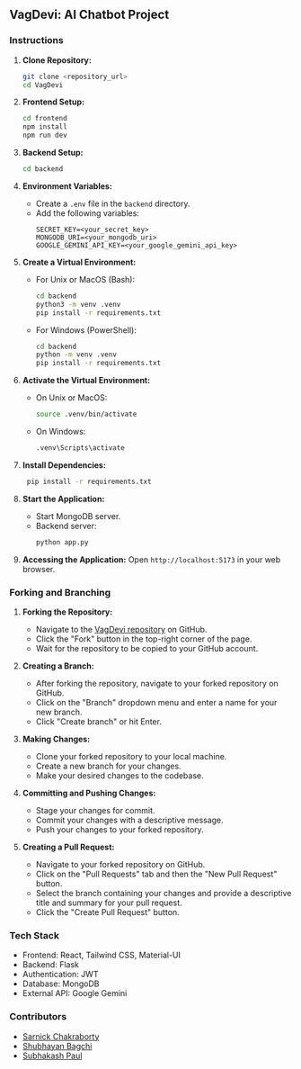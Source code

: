 ## VagDevi: AI Chatbot Project

### Instructions

1. **Clone Repository:**


   ```bash
   git clone <repository_url>
   cd VagDevi
   ```

2. **Frontend Setup:**
   ```bash
   cd frontend
   npm install
   npm run dev
   ```

3. **Backend Setup:**
   ```bash
   cd backend
   ```

4. **Environment Variables:**
   - Create a `.env` file in the `backend` directory.
   - Add the following variables:
     ```
     SECRET_KEY=<your_secret_key>
     MONGODB_URI=<your_mongodb_uri>
     GOOGLE_GEMINI_API_KEY=<your_google_gemini_api_key>
     ```

5. **Create a Virtual Environment:**

   - For Unix or MacOS (Bash):
     ```bash
     cd backend
     python3 -m venv .venv
     pip install -r requirements.txt
     ```

   - For Windows (PowerShell):
     ```bash
     cd backend
     python -m venv .venv
     pip install -r requirements.txt
     ```

6. **Activate the Virtual Environment:**
   - On Unix or MacOS:
     ```bash
     source .venv/bin/activate
     ```
   - On Windows:
     ```bash
     .venv\Scripts\activate
     ```

7. **Install Dependencies:**
    ```bash
     pip install -r requirements.txt
    ```

8. **Start the Application:**
   - Start MongoDB server.
   - Backend server:
     ```bash
     python app.py
     ```

9. **Accessing the Application:**
   Open `http://localhost:5173` in your web browser.

### Forking and Branching

1. **Forking the Repository:**
   - Navigate to the [VagDevi repository](https://github.com/sarnick005/VagDevi.ai) on GitHub.
   - Click the "Fork" button in the top-right corner of the page.
   - Wait for the repository to be copied to your GitHub account.

2. **Creating a Branch:**
   - After forking the repository, navigate to your forked repository on GitHub.
   - Click on the "Branch" dropdown menu and enter a name for your new branch.
   - Click "Create branch" or hit Enter.

3. **Making Changes:**
   - Clone your forked repository to your local machine.
   - Create a new branch for your changes.
   - Make your desired changes to the codebase.

4. **Committing and Pushing Changes:**
   - Stage your changes for commit.
   - Commit your changes with a descriptive message.
   - Push your changes to your forked repository.

5. **Creating a Pull Request:**
   - Navigate to your forked repository on GitHub.
   - Click on the "Pull Requests" tab and then the "New Pull Request" button.
   - Select the branch containing your changes and provide a descriptive title and summary for your pull request.
   - Click the "Create Pull Request" button.

### Tech Stack

- Frontend: React, Tailwind CSS, Material-UI
- Backend: Flask
- Authentication: JWT
- Database: MongoDB
- External API: Google Gemini

### Contributors

- [Sarnick Chakraborty](https://github.com/sarnick005)
- [Shubhayan Bagchi](https://github.com/S11UB11AYAN)
- [Subhakash Paul](https://github.com/SUBHAKASH-PAUL)


